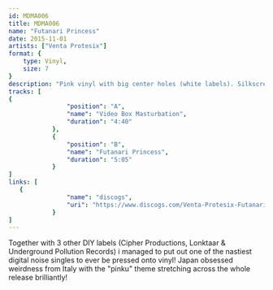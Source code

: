 ```yaml
---
id: MDMA006
title: MDMA006
name: "Futanari Princess"
date: 2015-11-01
artists: ["Venta Protesix"]
format: {
    type: Vinyl,
    size: 7
}
description: "Pink vinyl with big center holes (white labels). Silkscreened insert (black/red ink on pink paper). Limited to 300 copies."
tracks: [
{
                "position": "A",
                "name": "Video Box Masturbation",
                "duration": "4:40"
            },
            {
                "position": "B",
                "name": "Futanari Princess",
                "duration": "5:05"
            }
]
links: [
   {
				"name": "discogs",
				"uri": "https://www.discogs.com/Venta-Protesix-Futanari-Princess/release/7569283"
			}
]
---
```

Together with 3 other DIY labels (Cipher Productions, Lonktaar & Underground Pollution Records) i managed to put out one of the nastiest digital noise singles to ever be pressed onto vinyl! Japan obsessed weirdness from Italy with the "pinku" theme stretching across the whole release brilliantly!
